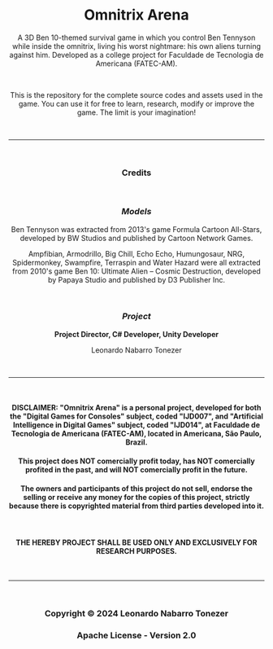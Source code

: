 <h1 align="center">Omnitrix Arena</h1>

<p align="center">A 3D Ben 10-themed survival game in which you control Ben Tennyson while inside the omnitrix, living his worst nightmare: his own aliens turning against him. Developed as a college project for Faculdade de Tecnologia de Americana (FATEC-AM).</p><br>
<p align="center">This is the repository for the complete source codes and assets used in the game. You can use it for free to learn, research, modify or improve the game. The limit is your imagination!</p>

<br>
<hr>
<br>

<h3 align="center"><b>Credits</b></h3>

<br>

<h3 align="center"><i><b>Models</b></i></h3>

<p align="center">Ben Tennyson was extracted from 2013's game Formula Cartoon All-Stars, developed by BW Studios and published by Cartoon Network Games.</p>
<p align="center">Ampfibian, Armodrillo, Big Chill, Echo Echo, Humungosaur, NRG, Spidermonkey, Swampfire, Terraspin and Water Hazard were all extracted from 2010's game Ben 10: Ultimate Alien – Cosmic Destruction, developed by Papaya Studio and published by D3 Publisher Inc.</p>

<br>

<h3 align="center"><i><b>Project</b></i></h3>

<p align="center"><b>Project Director, C# Developer, Unity Developer</b></p>
<p align="center">Leonardo Nabarro Tonezer</p>

<br>
<hr>
<br>

<h4 align="center">DISCLAIMER: "Omnitrix Arena" is a personal project, developed for both the "Digital Games for Consoles" subject, coded "IJD007", and "Artificial Intelligence in Digital Games" subject, coded "IJD014", at Faculdade de Tecnologia de Americana (FATEC-AM), located in Americana, São Paulo, Brazil.<h4>
<h4 align="center">This project does NOT comercially profit today, has NOT comercially profited in the past, and will NOT comercially profit in the future.</h4>
<h4 align="center">The owners and participants of this project do not sell, endorse the selling or receive any money for the copies of this project, strictly because there is copyrighted material from third parties developed into it.</h4>
<br>
<h4 align="center">THE HEREBY PROJECT SHALL BE USED ONLY AND EXCLUSIVELY FOR RESEARCH PURPOSES.</h4>

<br>
<hr>
<br>

<h3 align="center">Copyright © 2024 Leonardo Nabarro Tonezer</h3>
<h3 align="center">Apache License - Version 2.0</h3>